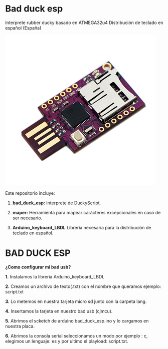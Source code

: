 # Bad duck esp
Interprete rubber ducky basado en ATMEGA32u4 
Distribución de teclado en español (España)

![Image description](https://github.com/Mandragoratools/Bad_duck_esp/blob/master/bad_usb_cjmcu.jpg)

Este repositorio incluye:

1. **bad_duck_esp:**
Interprete de DuckyScript.

2. **maper:**
Herramienta para mapear carácteres excepcionales en caso de ser necesario.

3. **Arduino_keyboard_LBDL**
Librería necesaria para la distribución de teclado en español.










#  BAD DUCK ESP
**¿Como configurar mi bad usb?**

**1.** Instalamos la libreria Arduino_keyboard_LBDL

**2.** Creamos un archivo de texto(.txt) con el nombre que queramos ejemplo: script.txt

**3.** Lo metemos en nuestra tarjeta micro sd junto con la carpeta lang.

**4.** Insertamos la tarjeta en nuestro bad usb (cjmcu).

**5.** Abrimos el scketch de arduino bad_duck_esp.ino y lo cargamos en nuestra placa.

**6.** Abrimos la consola serial seleccionamos un modo por ejemplo : c, elegimos un lenguaje: es y por ultimo el playload: script.txt.

